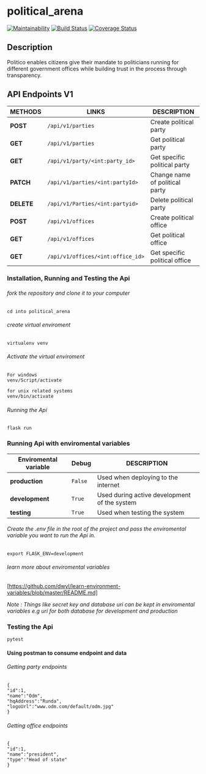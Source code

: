 
# political_arena

[![Maintainability](https://api.codeclimate.com/v1/badges/930de259caf8289c8cc0/maintainability)](https://codeclimate.com/github/kamaathedj/political_arena/maintainability) [![Build Status](https://travis-ci.org/kamaathedj/political_arena.svg?branch=Development)](https://travis-ci.org/kamaathedj/political_arena) [![Coverage Status](https://coveralls.io/repos/github/kamaathedj/political_arena/badge.svg?branch=Development)](https://coveralls.io/github/kamaathedj/political_arena?branch=Development)

## Description
Politico enables citizens give their mandate to politicians running for different government offices
while building trust in the process through transparency.
## API Endpoints V1

| **METHODS** | **LINKS** | **DESCRIPTION** |
| --- | --- | --- |
| **POST** | `/api/v1/parties` | Create political party |
| **GET** | `/api/v1/parties` | Get political party |
| **GET** | `/api/v1/party/<int:party_id>` | Get specific political party |
| **PATCH** | `/api/v1/parties/<int:partyId>` | Change name of political party |
| **DELETE** | `/api/v1/Parties/<int:partyid>` | Delete political party |
| **POST** | `/api/v1/offices` | Create political office |
| **GET** | `/api/v1/offices` | Get political office |
| **GET** | `/api/v1/offices/<int:office_id>` | Get specific political office |


### Installation, Running and Testing the Api
###### fork the repository and clone it to your computer
```
cd into political_arena
```
###### create virtual enviroment
```
virtualenv venv
```
###### Activate the virtual enviroment
```
For windows
venv/Script/activate

for unix related systems
venv/bin/activate
```

###### Running the Api

```
flask run
```
### Running Api with enviromental variables


| **Enviromental variable** | **Debug** | **DESCRIPTION** |
| --- | --- | --- |
| **production** | `False` | Used when deploying to the internet |
| **development** | `True` | Used during active development of the system |
| **testing** | `True` | Used when testing the system |

###### Create the .env file in the root of the project and pass the enviromental variable you want to run the Api in.
```
export FLASK_ENV=development
```
###### learn more about enviromental variables
[https://github.com/dwyl/learn-environment-variables/blob/master/README.md]

*Note : Things like secret key and database uri can be kept in enviromental variables e.g uri for both database for development and production*
### Testing the Api
```
pytest
```
#### Using postman to consume endpoint and data

###### Getting party endpoints
```{
{
"id":1,
"name":"Odm",
"hqAddress":"Runda",
"logoUrl":"www.odm.com/default/odm.jpg"
}
```
###### Getting office endpoints
```{
{
"id":1,
"name":"president",
"type":"Head of state"
}
```

